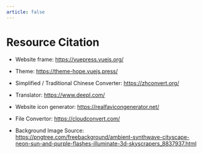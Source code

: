 ```yaml
---
article: false
---
```

# Resource Citation

- Website frame: https://vuepress.vuejs.org/
- Theme: https://theme-hope.vuejs.press/

- Simplified / Traditional Chinese Converter: https://zhconvert.org/
- Translator: https://www.deepl.com/

- Website icon generator: https://realfavicongenerator.net/
- File Convertor: https://cloudconvert.com/

- Background Image Source: https://pngtree.com/freebackground/ambient-synthwave-cityscape-neon-sun-and-purple-flashes-illuminate-3d-skyscrapers_8837937.html
